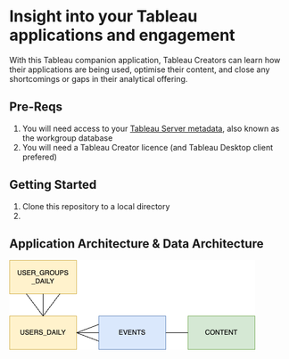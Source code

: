 # Insight into your Tableau applications and engagement
With this Tableau companion application, Tableau Creators can learn how their applications are being used, optimise their content, and close any shortcomings or gaps in their analytical offering.


## Pre-Reqs

1. You will need access to your [Tableau Server metadata](https://help.tableau.com/current/server/en-us/perf_collect_server_repo.htm "Tableau Documentation"), also known as the workgroup database
2. You will need a Tableau Creator licence (and Tableau Desktop client prefered)


## Getting Started

1. Clone this repository to a local directory
2. 


## Application Architecture & Data Architecture

![Data Architecture](https://github.com/ryanw-data/analytics_insights/blob/main/data_structure.png?raw=true)


